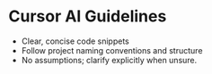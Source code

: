 # Cursor AI Guidelines

- Clear, concise code snippets
- Follow project naming conventions and structure
- No assumptions; clarify explicitly when unsure.
